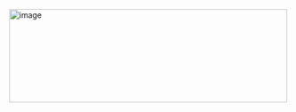 <img width="500" height="168" alt="image" src="https://github.com/user-attachments/assets/826a8f91-03be-4441-acaa-dd8fa304fe9c" />
